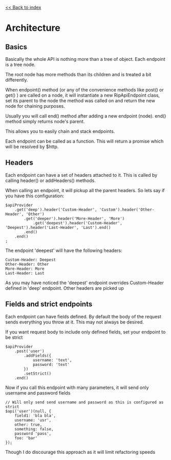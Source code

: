 [<< Back to index](index.md)

# Architecture

## Basics

Basically the whole API is nothing more than a tree of object. Each endpoint is a tree node.

The root node has more methods than its children and is treated a bit differently.

When endpoint() method (or any of the convenience methods like post() or get() ) are called on a node, it will instantiate a new RipApiEndpoint class, set its parent to the node the method was called on and return the new node for chaining purposes.

Usually you will call end() method after adding a new endpoint (node). end() method simply returns node's parent.

This allows you to easily chain and stack endpoints.

Each endpoint can be called as a function. This will return a promise which will be resolved by $http.

## Headers

Each endpoint can have a set of headers attached to it. This is called by calling header() or addHeaders() methods.

When calling an endpoint, it will pickup all the parent headers. So lets say if you have this configuration:

    $apiProvider
        .get('deep').header('Custom-Header', 'Custom').header('Other-Header', 'Other')
            .get('deeper').header('More-Header', 'More')
                .get('deepest').header('Custom-Header', 'Deepest').header('Last-Header', 'Last').end()
            .end()
        .end()
    ;
    
The endpoint 'deepest' will have the following headers:

    Custom-Header: Deepest
    Other-Header: Other
    More-Header: More
    Last-Header: Last
    
As you may have noticed the 'deepest' endpoint overrides Custom-Header defined in 'deep' endpoint. Other headers are picked up

## Fields and strict endpoints

Each endpoint can have fields defined. By default the body of the request sends everything you throw at it. This may not always be desired.

If you want request body to include only defined fields, set your endpoint to be strict

    $apiProvider
        .post('user')
            .addFields({
                username: 'text',
                password: 'text'
            })
            .setStrict()
        .end()
        
Now if you call this endpoint with many parameters, it will send only username and password fields

    // Will only send send username and password as this is configured as strict
    $api('user')(null, {
        field1: 'bla bla',
        username: 'usr',
        other: true,
        something: false,
        password 'pass',
        foo: 'bar'
    });
    
Though I do discourage this approach as it will limit refactoring speeds
